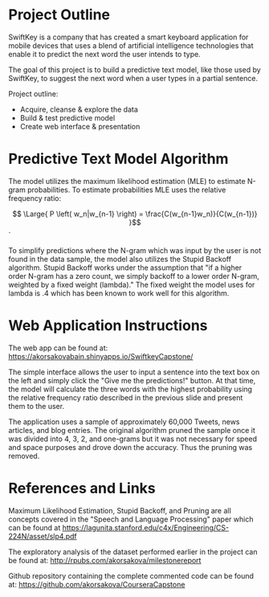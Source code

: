   
Project Outline
========================================================

SwiftKey is a company that has created a smart keyboard application for mobile devices that uses a blend of artificial intelligence technologies that enable it to predict the next word the user intends to type.

The goal of this project is to build a predictive text model, like those used by SwiftKey, to suggest the next word when a user types in a partial sentence. 

Project outline:
- Acquire, cleanse & explore the data
- Build & test predictive model
- Create web interface & presentation

Predictive Text Model Algorithm
========================================================

The model utilizes the maximum likelihood estimation (MLE) to estimate N-gram probabilities. To estimate probabilities MLE uses the relative frequency ratio:

$$ \Large{ P \left( w_n|w_{n-1} \right) = \frac{C(w_{n-1}w_n)}{C(w_{n-1})} }$$`

To simplify predictions where the N-gram which was input by the user is not found in the data sample, the model also utilizes the Stupid Backoff algorithm. Stupid Backoff works under the assumption that "if a higher order N-gram has a zero count, we simply backoff to a lower order N-gram, weighted by a fixed weight (lambda)." The fixed weight the model uses for lambda is .4 which has been known to work well for this algorithm.

Web Application Instructions
========================================================

The web app can be found at:
https://akorsakovabain.shinyapps.io/SwiftkeyCapstone/

The simple interface allows the user to input a sentence into the text box on the left and simply click the "Give me the predictions!" button. At that time, the model will calculate the three words with the highest probability using the relative frequency ratio described in the previous slide and present them to the user.

The application uses a sample of approximately 60,000 Tweets, news articles, and blog entries. The original algorithm pruned the sample once it was divided into 4, 3, 2, and one-grams but it was not necessary for speed and space purposes and drove down the accuracy. Thus the pruning was removed.

References and Links
========================================================

Maximum Likelihood Estimation, Stupid Backoff, and Pruning are all concepts covered in the "Speech and Language Processing" paper which can be found at https://lagunita.stanford.edu/c4x/Engineering/CS-224N/asset/slp4.pdf

The exploratory analysis of the dataset performed earlier in the project can be found at: http://rpubs.com/akorsakova/milestonereport

Github repository containing the complete commented code can be found at: https://github.com/akorsakova/CourseraCapstone


